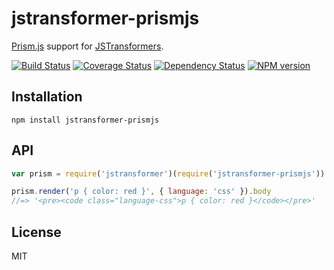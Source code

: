# jstransformer-prismjs

[Prism.js](http://prismjs.com) support for [JSTransformers](http://github.com/jstransformers).

[![Build Status](https://img.shields.io/travis/jstransformers/jstransformer-prismjs/master.svg)](https://travis-ci.org/jstransformers/jstransformer-prismjs)
[![Coverage Status](https://img.shields.io/codecov/c/github/jstransformers/jstransformer-prismjs/master.svg)](https://codecov.io/gh/jstransformers/jstransformer-prismjs)
[![Dependency Status](https://img.shields.io/david/jstransformers/jstransformer-prismjs/master.svg)](http://david-dm.org/jstransformers/jstransformer-prismjs)
[![NPM version](https://img.shields.io/npm/v/jstransformer-prismjs.svg)](https://www.npmjs.org/package/jstransformer-prismjs)

## Installation

    npm install jstransformer-prismjs

## API

```js
var prism = require('jstransformer')(require('jstransformer-prismjs'))

prism.render('p { color: red }', { language: 'css' }).body
//=> '<pre><code class="language-css">p { color: red }</code></pre>'
```

## License

MIT

